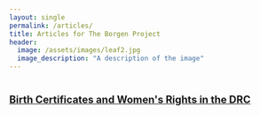 ```yaml
---
layout: single
permalink: /articles/
title: Articles for The Borgen Project
header:
  image: /assets/images/leaf2.jpg
  image_description: "A description of the image"
---
```



<html>
<head>
<style>
.myDiv {
  font-size: 1.3em;
}
</style>
</head>
<body>
<div class="myDiv">

  <p> <br> <b> <a href="https://borgenproject.org/womens-rights-in-the-drc/">Birth Certificates and Women's Rights in the DRC</a> 